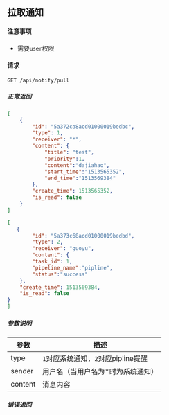 ## 拉取通知

#### 注意事项

- 需要`user`权限

#### 请求

```
GET /api/notify/pull
```

##### 正常返回

```json
[
    {
        "id": "5a372ca8acd01000019bedbc",
        "type": 1,
        "receiver": "*",
        "content": {
            "title": "test",
            "priority":1,
            "content":"dajiahao",
            "start_time":"1513565352",
            "end_time":"1513569384"
        },
        "create_time": 1513565352,
        "is_read": false
    }
]
```
```json
[
   {
        "id": "5a373c68acd01000019bedbd",
        "type": 2,    
        "receiver": "guoyu",
        "content": {
        "task_id": 1,
        "pipeline_name":"pipline",
        "status":"success"
    },
    "create_time": 1513569384,
    "is_read": false
}
]
```

##### 参数说明

|参数|描述|
|---|---|
|type|`1`对应系统通知，`2`对应pipline提醒|
|sender|用户名（当用户名为*时为系统通知）|
|content|消息内容|


##### 错误返回

